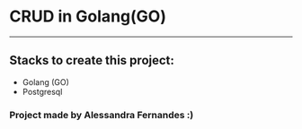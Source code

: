 # CRUD in Golang(GO)
---

## Stacks to create this project:
- Golang (GO)
- Postgresql

### Project made by Alessandra Fernandes :)